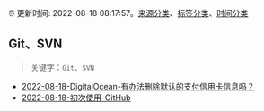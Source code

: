 :alarm_clock: 更新时间: 2022-08-18 08:17:57。[来源分类](../README.md)、[标签分类](../TAGS.md)、[时间分类](../TIMELINE.md)

## Git、SVN


> 关键字：`Git`、`SVN`



- [2022-08-18-DigitalOcean-有办法删除默认的支付信用卡信息吗？](https://www.v2ex.com/t/873743) 
- [2022-08-18-初次使用-GitHub](https://www.v2ex.com/t/873737) 
